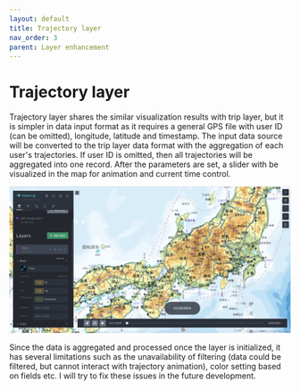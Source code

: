 ```yaml
---
layout: default
title: Trajectory layer
nav_order: 3
parent: Layer enhancement
---
```


# Trajectory layer

Trajectory layer shares the similar visualization results with trip layer, but it is simpler in data input format as it requires a general GPS file with user ID (can be omitted), longitude, latitude and timestamp. The input data source will be converted to the trip layer data format with the aggregation of each user's trajectories. If user ID is omitted, then all trajectories will be aggregated into one record. After the parameters are set, a slider with be visualized in the map for animation and current time control.

![image](../images/trajectory_layer.png)

Since the data is aggregated and processed once the layer is initialized, it has several limitations such as the unavailability of filtering (data could be filtered, but cannot interact with trajectory animation), color setting based on fields etc. I will try to fix these issues in the future development.  





